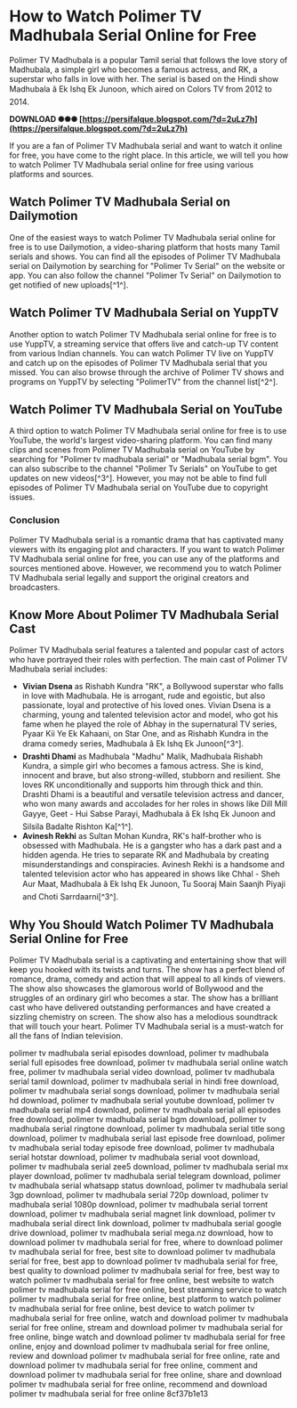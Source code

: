 # How to Watch Polimer TV Madhubala Serial Online for Free
 
Polimer TV Madhubala is a popular Tamil serial that follows the love story of Madhubala, a simple girl who becomes a famous actress, and RK, a superstar who falls in love with her. The serial is based on the Hindi show Madhubala â Ek Ishq Ek Junoon, which aired on Colors TV from 2012 to 2014.
 
**DOWNLOAD ✺✺✺ [https://persifalque.blogspot.com/?d=2uLz7h](https://persifalque.blogspot.com/?d=2uLz7h)**


 
If you are a fan of Polimer TV Madhubala serial and want to watch it online for free, you have come to the right place. In this article, we will tell you how to watch Polimer TV Madhubala serial online for free using various platforms and sources.
 
## Watch Polimer TV Madhubala Serial on Dailymotion
 
One of the easiest ways to watch Polimer TV Madhubala serial online for free is to use Dailymotion, a video-sharing platform that hosts many Tamil serials and shows. You can find all the episodes of Polimer TV Madhubala serial on Dailymotion by searching for "Polimer Tv Serial" on the website or app. You can also follow the channel "Polimer Tv Serial" on Dailymotion to get notified of new uploads[^1^].
 
## Watch Polimer TV Madhubala Serial on YuppTV
 
Another option to watch Polimer TV Madhubala serial online for free is to use YuppTV, a streaming service that offers live and catch-up TV content from various Indian channels. You can watch Polimer TV live on YuppTV and catch up on the episodes of Polimer TV Madhubala serial that you missed. You can also browse through the archive of Polimer TV shows and programs on YuppTV by selecting "PolimerTV" from the channel list[^2^].
 
## Watch Polimer TV Madhubala Serial on YouTube
 
A third option to watch Polimer TV Madhubala serial online for free is to use YouTube, the world's largest video-sharing platform. You can find many clips and scenes from Polimer TV Madhubala serial on YouTube by searching for "Polimer tv madhubala serial" or "Madhubala serial bgm". You can also subscribe to the channel "Polimer Tv Serials" on YouTube to get updates on new videos[^3^]. However, you may not be able to find full episodes of Polimer TV Madhubala serial on YouTube due to copyright issues.
 
### Conclusion
 
Polimer TV Madhubala serial is a romantic drama that has captivated many viewers with its engaging plot and characters. If you want to watch Polimer TV Madhubala serial online for free, you can use any of the platforms and sources mentioned above. However, we recommend you to watch Polimer TV Madhubala serial legally and support the original creators and broadcasters.
  
## Know More About Polimer TV Madhubala Serial Cast
 
Polimer TV Madhubala serial features a talented and popular cast of actors who have portrayed their roles with perfection. The main cast of Polimer TV Madhubala serial includes:
 
- **Vivian Dsena** as Rishabh Kundra "RK", a Bollywood superstar who falls in love with Madhubala. He is arrogant, rude and egoistic, but also passionate, loyal and protective of his loved ones. Vivian Dsena is a charming, young and talented television actor and model, who got his fame when he played the role of Abhay in the supernatural TV series, Pyaar Kii Ye Ek Kahaani, on Star One, and as Rishabh Kundra in the drama comedy series, Madhubala â Ek Ishq Ek Junoon[^3^].
- **Drashti Dhami** as Madhubala "Madhu" Malik, Madhubala Rishabh Kundra, a simple girl who becomes a famous actress. She is kind, innocent and brave, but also strong-willed, stubborn and resilient. She loves RK unconditionally and supports him through thick and thin. Drashti Dhami is a beautiful and versatile television actress and dancer, who won many awards and accolades for her roles in shows like Dill Mill Gayye, Geet - Hui Sabse Parayi, Madhubala â Ek Ishq Ek Junoon and Silsila Badalte Rishton Ka[^1^].
- **Avinesh Rekhi** as Sultan Mohan Kundra, RK's half-brother who is obsessed with Madhubala. He is a gangster who has a dark past and a hidden agenda. He tries to separate RK and Madhubala by creating misunderstandings and conspiracies. Avinesh Rekhi is a handsome and talented television actor who has appeared in shows like Chhal - Sheh Aur Maat, Madhubala â Ek Ishq Ek Junoon, Tu Sooraj Main Saanjh Piyaji and Choti Sarrdaarni[^3^].

## Why You Should Watch Polimer TV Madhubala Serial Online for Free
 
Polimer TV Madhubala serial is a captivating and entertaining show that will keep you hooked with its twists and turns. The show has a perfect blend of romance, drama, comedy and action that will appeal to all kinds of viewers. The show also showcases the glamorous world of Bollywood and the struggles of an ordinary girl who becomes a star. The show has a brilliant cast who have delivered outstanding performances and have created a sizzling chemistry on screen. The show also has a melodious soundtrack that will touch your heart. Polimer TV Madhubala serial is a must-watch for all the fans of Indian television.
 
polimer tv madhubala serial episodes download,  polimer tv madhubala serial full episodes free download,  polimer tv madhubala serial online watch free,  polimer tv madhubala serial video download,  polimer tv madhubala serial tamil download,  polimer tv madhubala serial in hindi free download,  polimer tv madhubala serial songs download,  polimer tv madhubala serial hd download,  polimer tv madhubala serial youtube download,  polimer tv madhubala serial mp4 download,  polimer tv madhubala serial all episodes free download,  polimer tv madhubala serial bgm download,  polimer tv madhubala serial ringtone download,  polimer tv madhubala serial title song download,  polimer tv madhubala serial last episode free download,  polimer tv madhubala serial today episode free download,  polimer tv madhubala serial hotstar download,  polimer tv madhubala serial voot download,  polimer tv madhubala serial zee5 download,  polimer tv madhubala serial mx player download,  polimer tv madhubala serial telegram download,  polimer tv madhubala serial whatsapp status download,  polimer tv madhubala serial 3gp download,  polimer tv madhubala serial 720p download,  polimer tv madhubala serial 1080p download,  polimer tv madhubala serial torrent download,  polimer tv madhubala serial magnet link download,  polimer tv madhubala serial direct link download,  polimer tv madhubala serial google drive download,  polimer tv madhubala serial mega.nz download,  how to download polimer tv madhubala serial for free,  where to download polimer tv madhubala serial for free,  best site to download polimer tv madhubala serial for free,  best app to download polimer tv madhubala serial for free,  best quality to download polimer tv madhubala serial for free,  best way to watch polimer tv madhubala serial for free online,  best website to watch polimer tv madhubala serial for free online,  best streaming service to watch polimer tv madhubala serial for free online,  best platform to watch polimer tv madhubala serial for free online,  best device to watch polimer tv madhubala serial for free online,  watch and download polimer tv madhubala serial for free online,  stream and download polimer tv madhubala serial for free online,  binge watch and download polimer tv madhubala serial for free online,  enjoy and download polimer tv madhubala serial for free online,  review and download polimer tv madhubala serial for free online,  rate and download polimer tv madhubala serial for free online,  comment and download polimer tv madhubala serial for free online,  share and download polimer tv madhubala serial for free online,  recommend and download polimer tv madhubala serial for free online
 8cf37b1e13
 
